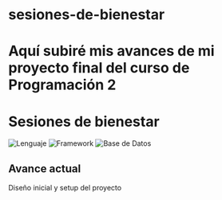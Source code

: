 # sesiones-de-bienestar
Aquí subiré mis avances de mi proyecto final del curso de Programación 2
=======
# Sesiones de bienestar
![Lenguaje](https://img.shields.io/badge/language-Java-blue)
![Framework](https://img.shields.io/badge/framework-Spring%20Boot-green)
![Base de Datos](https://img.shields.io/badge/database-PostgreSQL-blue)

## Avance actual
Diseño inicial y setup del proyecto